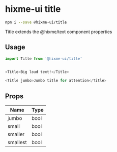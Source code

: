 # hixme-ui title

```bash
npm i --save @hixme-ui/title
```

Title extends the @hixme/text component properties


## Usage

```javascript
import Title from '@hixme-ui/title'


<Title>Big loud text!</Title>

<Title jumbo>Jumbo title for attention</Title>

```

## Props

| Name            | Type        |
|-----------------|-------------|
| jumbo           | bool        |
| small           | bool        |
| smaller         | bool        |
| smallest        | bool        |
